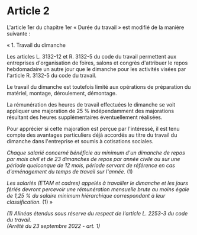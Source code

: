 # Article 2

L'article 1er du chapitre 1er « Durée du travail » est modifié de la manière suivante :

« 1. Travail du dimanche

Les articles L. 3132-12 et R. 3132-5 du code du travail permettent aux entreprises d'organisation de foires, salons et congrès d'attribuer le repos hebdomadaire un autre jour que le dimanche pour les activités visées par l'article R. 3132-5 du code du travail.

Le travail du dimanche est toutefois limité aux opérations de préparation du matériel, montage, déroulement, démontage.

La rémunération des heures de travail effectuées le dimanche se voit appliquer une majoration de 25 % indépendamment des majorations résultant des heures supplémentaires éventuellement réalisées.

Pour apprécier si cette majoration est perçue par l'intéressé, il est tenu compte des avantages particuliers déjà accordés au titre du travail du dimanche dans l'entreprise et soumis à cotisations sociales.

*Chaque salarié concerné bénéficie au minimum d'un dimanche de repos par mois civil et de 23 dimanches de repos par année civile ou sur une période quelconque de 12 mois, période servant de référence en cas d'aménagement du temps de travail sur l'année.* (1) 

*Les salariés (ETAM et cadres) appelés à travailler le dimanche et les jours fériés devront percevoir une rémunération mensuelle brute au moins égale de 1,25 % du salaire minimum hiérarchique correspondant à leur classification.* (1) »

 *(1) Alinéas étendus sous réserve du respect de l'article L. 2253-3 du code du travail.   
 (Arrêté du 23 septembre 2022 - art. 1)*

